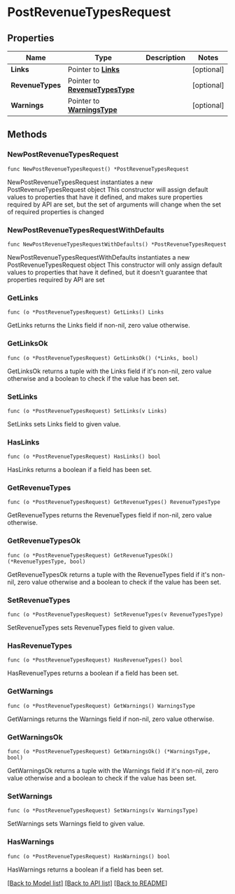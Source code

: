 # PostRevenueTypesRequest

## Properties

Name | Type | Description | Notes
------------ | ------------- | ------------- | -------------
**Links** | Pointer to [**Links**](Links.md) |  | [optional] 
**RevenueTypes** | Pointer to [**RevenueTypesType**](RevenueTypesType.md) |  | [optional] 
**Warnings** | Pointer to [**WarningsType**](WarningsType.md) |  | [optional] 

## Methods

### NewPostRevenueTypesRequest

`func NewPostRevenueTypesRequest() *PostRevenueTypesRequest`

NewPostRevenueTypesRequest instantiates a new PostRevenueTypesRequest object
This constructor will assign default values to properties that have it defined,
and makes sure properties required by API are set, but the set of arguments
will change when the set of required properties is changed

### NewPostRevenueTypesRequestWithDefaults

`func NewPostRevenueTypesRequestWithDefaults() *PostRevenueTypesRequest`

NewPostRevenueTypesRequestWithDefaults instantiates a new PostRevenueTypesRequest object
This constructor will only assign default values to properties that have it defined,
but it doesn't guarantee that properties required by API are set

### GetLinks

`func (o *PostRevenueTypesRequest) GetLinks() Links`

GetLinks returns the Links field if non-nil, zero value otherwise.

### GetLinksOk

`func (o *PostRevenueTypesRequest) GetLinksOk() (*Links, bool)`

GetLinksOk returns a tuple with the Links field if it's non-nil, zero value otherwise
and a boolean to check if the value has been set.

### SetLinks

`func (o *PostRevenueTypesRequest) SetLinks(v Links)`

SetLinks sets Links field to given value.

### HasLinks

`func (o *PostRevenueTypesRequest) HasLinks() bool`

HasLinks returns a boolean if a field has been set.

### GetRevenueTypes

`func (o *PostRevenueTypesRequest) GetRevenueTypes() RevenueTypesType`

GetRevenueTypes returns the RevenueTypes field if non-nil, zero value otherwise.

### GetRevenueTypesOk

`func (o *PostRevenueTypesRequest) GetRevenueTypesOk() (*RevenueTypesType, bool)`

GetRevenueTypesOk returns a tuple with the RevenueTypes field if it's non-nil, zero value otherwise
and a boolean to check if the value has been set.

### SetRevenueTypes

`func (o *PostRevenueTypesRequest) SetRevenueTypes(v RevenueTypesType)`

SetRevenueTypes sets RevenueTypes field to given value.

### HasRevenueTypes

`func (o *PostRevenueTypesRequest) HasRevenueTypes() bool`

HasRevenueTypes returns a boolean if a field has been set.

### GetWarnings

`func (o *PostRevenueTypesRequest) GetWarnings() WarningsType`

GetWarnings returns the Warnings field if non-nil, zero value otherwise.

### GetWarningsOk

`func (o *PostRevenueTypesRequest) GetWarningsOk() (*WarningsType, bool)`

GetWarningsOk returns a tuple with the Warnings field if it's non-nil, zero value otherwise
and a boolean to check if the value has been set.

### SetWarnings

`func (o *PostRevenueTypesRequest) SetWarnings(v WarningsType)`

SetWarnings sets Warnings field to given value.

### HasWarnings

`func (o *PostRevenueTypesRequest) HasWarnings() bool`

HasWarnings returns a boolean if a field has been set.


[[Back to Model list]](../README.md#documentation-for-models) [[Back to API list]](../README.md#documentation-for-api-endpoints) [[Back to README]](../README.md)


